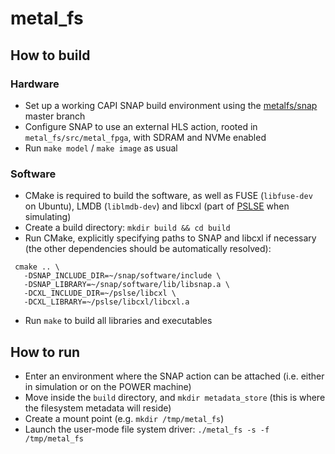 # metal_fs

## How to build

### Hardware
 - Set up a working CAPI SNAP build environment using the [metalfs/snap](https://github.com/metalfs/snap) master branch
 - Configure SNAP to use an external HLS action, rooted in `metal_fs/src/metal_fpga`, with SDRAM and NVMe enabled
 - Run `make model` / `make image` as usual

### Software
 - CMake is required to build the software, as well as FUSE (`libfuse-dev` on Ubuntu), LMDB (`liblmdb-dev`) and libcxl (part of [PSLSE](https://github.com/ibm-capi/pslse) when simulating)
 - Create a build directory: `mkdir build && cd build`
 - Run CMake, explicitly specifying paths to SNAP and libcxl if necessary (the other dependencies should be automatically resolved):
 ```
  cmake .. \
    -DSNAP_INCLUDE_DIR=~/snap/software/include \
    -DSNAP_LIBRARY=~/snap/software/lib/libsnap.a \
    -DCXL_INCLUDE_DIR=~/pslse/libcxl \
    -DCXL_LIBRARY=~/pslse/libcxl/libcxl.a
  ```
 - Run `make` to build all libraries and executables


## How to run
 - Enter an environment where the SNAP action can be attached (i.e. either in simulation or on the POWER machine)
 - Move inside the `build` directory, and `mkdir metadata_store` (this is where the filesystem metadata will reside)
 - Create a mount point (e.g. `mkdir /tmp/metal_fs`)
 - Launch the user-mode file system driver: `./metal_fs -s -f /tmp/metal_fs`
